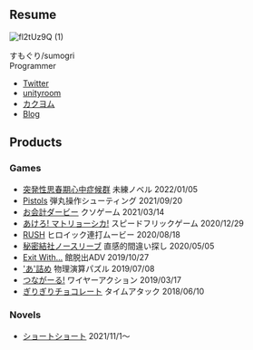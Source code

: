 ## Resume
![fl2tUz9Q (1)](https://user-images.githubusercontent.com/12965248/149537083-ae444122-0b47-4401-9482-c2b3d7f64a4a.png)

すもぐり/sumogri  
Programmer  

- [Twitter](https://twitter.com/Sumoguri_Zero)
- [unityroom](https://unityroom.com/users/syq0mdbnfwxku1e253vr)
- [カクヨム](https://kakuyomu.jp/users/sumogri_zero/works)
- [Blog](http://sumogri.hatenablog.com/)

## Products

### Games

- [突発性思春期心中症候群](https://unityroom.com/games/kokoro) 未練ノベル 2022/01/05 
- [Pistols](https://unityroom.com/games/pistols) 弾丸操作シューティング 2021/09/20 
- [お会計ダービー](https://unityroom.com/games/okaikey_derby) クソゲーム 2021/03/14 
- [あけろ! マトリョーシカ!](https://unityroom.com/games/pandora) スピードフリックゲーム 2020/12/29 
- [RUSH](https://unityroom.com/games/rush) ヒロイック連打ムービー 2020/08/18 
- [秘密結社ノースリーブ](https://unityroom.com/games/ss_nosleeve) 直感的間違い探し 2020/05/05  
- [Exit With...](https://unityroom.com/games/exitwith) 館脱出ADV  2019/10/27 
- ['あ'詰め](https://unityroom.com/games/pack_a) 物理演算パズル 2019/07/08
- [つながーる!](https://unityroom.com/games/linking_girl) ワイヤーアクション 2019/03/17
- [ぎりぎりチョコレート](https://unityroom.com/games/girigirichocolate) タイムアタック 2018/06/10

### Novels

- [ショートショート](https://kakuyomu.jp/works/16816700428838437793) 2021/11/1～ 
